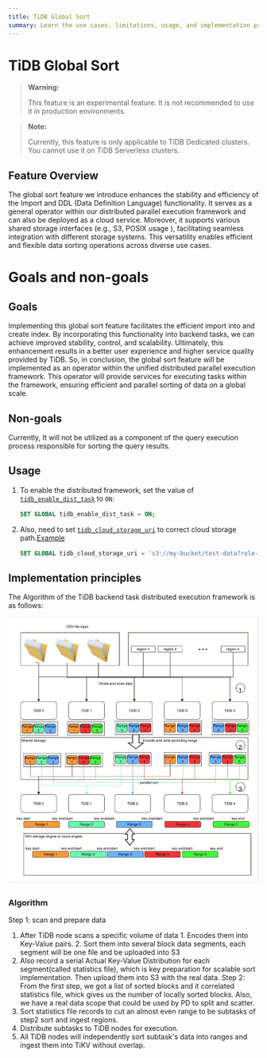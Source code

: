 ```yaml
---
title: TiDB Global Sort
summary: Learn the use cases, limitations, usage, and implementation principles of the TiDB Global Sort.
---
```


# TiDB Global Sort

> **Warning:**
>
> This feature is an experimental feature. It is not recommended to use it in production environments.

<CustomContent platform="tidb-cloud">

> **Note:**
>
> Currently, this feature is only applicable to TiDB Dedicated clusters. You cannot use it on TiDB Serverless clusters.

</CustomContent>

## Feature Overview

The global sort feature we introduce enhances the stability and efficiency of the Import and DDL (Data Definition Language) functionality. It serves as a general operator within our distributed parallel execution framework and can also be deployed as a cloud service. Moreover, it supports various shared storage interfaces (e.g., S3, POSIX usage ), facilitating seamless integration with different storage systems. This versatility enables efficient and flexible data sorting operations across diverse use cases.

# Goals and non-goals
## Goals
Implementing this global sort feature facilitates the efficient import into and create index. By incorporating this functionality into backend tasks, we can achieve improved stability, control, and scalability. Ultimately, this enhancement results in a better user experience and higher service quality provided by TiDB. So, in conclusion, the global sort feature will be implemented as an operator within the unified distributed parallel execution framework. This operator will provide services for executing tasks within the framework, ensuring efficient and parallel sorting of data on a global scale.

## Non-goals 
Currently, It will not be utilized as a component of the query execution process responsible for sorting the query results.

## Usage

1. To enable the distributed framework, set the value of [`tidb_enable_dist_task`](/system-variables.md#tidb_enable_dist_task-new-in-v710) to `ON`:

    ```sql
    SET GLOBAL tidb_enable_dist_task = ON;
    ```
2. Also, need to set [`tidb_cloud_storage_uri`](/system-variables.md#tidb_cloud_storage_uri-new-in-v740) to correct cloud storage path.[Example](/br/backup-and-restore-storages.md)
   ```sql
   SET GLOBAL tidb_cloud_storage_uri = 's3://my-bucket/test-data?role-arn=arn:aws:iam::888888888888:role/my-role'
   ```

## Implementation principles

The Algorithm of the TiDB backend task distributed execution framework is as follows:

![Algorithm of Global Sort](/media/dist-task/global-sort.jpeg)

### Algorithm
Step 1: scan and prepare data
  1. After  TiDB node scans a specific volume of data
    1.  Encodes them into Key-Value pairs.
    2. Sort them into several block data segments, each segment will be one file and be uploaded into S3
  2. Also record a serial Actual Key-Value Distribution for each segment(called statistics file), which is key preparation for scalable sort implementation.  Then upload them into S3 with the real data.
Step 2: From the first step, we got a list of sorted blocks and it correlated statistics file, whick gives us the number of locally sorted blocks. Also, we have a real data scope that could be used by PD to split and scatter. 
  1. Sort statistics file records to cut an almost even range to be subtasks of step2 sort and ingest regions.
  2. Distribute subtasks to TiDB nodes for execution.
  3. All TiDB nodes will independently sort subtask's data into ranges and ingest them into TiKV without overlap.
